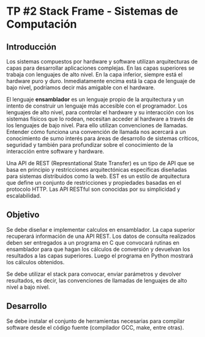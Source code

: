 # TP #2 Stack Frame - Sistemas de Computación

## Introducción

Los sistemas compuestos por hardware y software utilizan arquitecturas de capas para desarrollar aplicaciones complejas. En las capas superiores se trabaja con lenguajes de alto nivel. En la capa inferior, siempre está el hardware puro y duro. Inmediatamente encima está la capa de lenguaje de bajo nivel, podríamos decir más amigable con el hardware.

El lenguaje **ensamblador** es un lenguaje propio de la arquitectura y un intento de construir un lenguaje más accesible con el programador.
Los lenguajes de alto nivel, para controlar el hardware y su interacción con los sistemas físicos que lo rodean, necesitan acceder al hardware a través de los lenguajes de bajo nivel. Para ello utilizan convenciones de llamadas.
Entender cómo funciona una convención de llamada nos acercará a un conocimiento de sumo interés para áreas de desarrollo de sistemas críticos, seguridad y también para profundizar sobre el conocimiento de la interacción entre software y hardware.

Una API de REST (Represntational State Transfer) es un tipo de API que se basa en principio y restricciones arquitectónicas específicas diseñadas para sistemas distribuidos como la web. EST es un estilo de arquitectura que define un conjunto de restricciones y propiedades basadas en el protocolo HTTP. Las API RESTful son conocidas por su simplicidad y escalabilidad.

## Objetivo

Se debe diseñar e implementar calculos en ensamblador. La capa superior recuperará información de una API REST. Los datos de consulta realizados deben ser entregados a un programa en C que convocará rutinas en ensamblador para que hagan los cálculos de conversión y devuelvan los resultados a las capas superiores. Luego el programa en Python mostrará los cálculos obtenidos.

Se debe utilizar el stack para convocar, enviar parámetros y devolver resultados, es decir, las convenciones de llamadas de lenguajes de alto nivel a bajo nivel.

## Desarrollo

Se debe instalar el conjunto de herramientas necesarias para compilar software desde el código fuente (compilador GCC, make, entre otras).

```sh

```